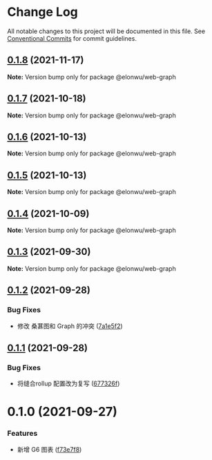 # Change Log

All notable changes to this project will be documented in this file.
See [Conventional Commits](https://conventionalcommits.org) for commit guidelines.

## [0.1.8](https://github.com/ElonWu/elonwu_ui/compare/@elonwu/web-graph@0.1.7...@elonwu/web-graph@0.1.8) (2021-11-17)

**Note:** Version bump only for package @elonwu/web-graph





## [0.1.7](https://github.com/ElonWu/elonwu_ui/compare/@elonwu/web-graph@0.1.6...@elonwu/web-graph@0.1.7) (2021-10-18)

**Note:** Version bump only for package @elonwu/web-graph





## [0.1.6](https://github.com/ElonWu/elonwu_ui/compare/@elonwu/web-graph@0.1.5...@elonwu/web-graph@0.1.6) (2021-10-13)

**Note:** Version bump only for package @elonwu/web-graph





## [0.1.5](https://github.com/ElonWu/elonwu_ui/compare/@elonwu/web-graph@0.1.4...@elonwu/web-graph@0.1.5) (2021-10-13)

**Note:** Version bump only for package @elonwu/web-graph





## [0.1.4](https://github.com/ElonWu/elonwu_ui/compare/@elonwu/web-graph@0.1.3...@elonwu/web-graph@0.1.4) (2021-10-09)

**Note:** Version bump only for package @elonwu/web-graph





## [0.1.3](https://github.com/ElonWu/elonwu_ui/compare/@elonwu/web-graph@0.1.2...@elonwu/web-graph@0.1.3) (2021-09-30)

**Note:** Version bump only for package @elonwu/web-graph





## [0.1.2](https://github.com/ElonWu/elonwu_ui/compare/@elonwu/web-graph@0.1.1...@elonwu/web-graph@0.1.2) (2021-09-28)


### Bug Fixes

* 修改 桑葚图和 Graph 的冲突 ([7a1e5f2](https://github.com/ElonWu/elonwu_ui/commit/7a1e5f22850d67f4033d1f2652c30c1336a81e31))





## [0.1.1](https://github.com/ElonWu/elonwu_ui/compare/@elonwu/web-graph@0.1.0...@elonwu/web-graph@0.1.1) (2021-09-28)


### Bug Fixes

* 将缝合rollup 配置改为复写 ([677326f](https://github.com/ElonWu/elonwu_ui/commit/677326fb522e0e85f68ea2e6b9b2683e07f3f423))





# 0.1.0 (2021-09-27)


### Features

* 新增 G6 图表 ([f73e7f8](https://github.com/ElonWu/elonwu_ui/commit/f73e7f8671c488c8443308dcbe6a20c73ca6d8a9))
